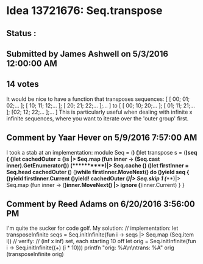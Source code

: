 # Idea 13721676: Seq.transpose #

## Status : 

## Submitted by James Ashwell on 5/3/2016 12:00:00 AM

## 14 votes

It would be nice to have a function that transposes sequences:
[ [ 00; 01; 02;... ]; [ 10; 11; 12;... ]; [ 20; 21; 22;... ];... ]
to
[ [ 00; 10; 20;... ]; [ 01; 11; 21;... ]; [02; 12; 22;... ];... ]
This is particularly useful when dealing with infinite x infinite sequences, where you want to iterate over the 'outer group' first.




## Comment by Yaar Hever on 5/9/2016 7:57:00 AM

I took a stab at an implementation:
module Seq =
(**)
(**)let transpose s =
(****)seq {
(******)let cachedOuter =
(********)s |> Seq.map (fun inner -> (Seq.cast inner).GetEnumerator())
(**********)|> Seq.cache
(**)
(******)let firstInner = Seq.head cachedOuter
(**)
(******)while firstInner.MoveNext() do
(********)yield seq {
(**********)yield firstInner.Current
(**********)yield! cachedOuter
(*****************)|> Seq.skip 1
(*****************)|> Seq.map (fun inner ->
(**********************)inner.MoveNext() |> ignore
(**********************)inner.Current) } }

## Comment by Reed Adams on 6/20/2016 3:56:00 PM

I'm quite the sucker for code golf. My solution:
// implementation:
let transposeInfinite seqs = Seq.initInfinite(fun i -> seqs |> Seq.map (Seq.item i))
// verify:
// (inf x inf) set, each starting 10 off
let orig = Seq.initInfinite(fun i -> Seq.initInfinite((+) (i * 10)))
printfn "orig: %A\n\ntrans: %A" orig (transposeInfinite orig)

